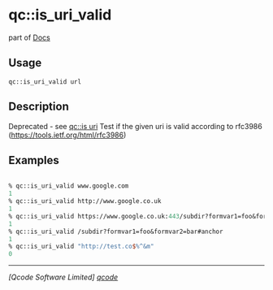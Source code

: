 qc::is_uri_valid
==========

part of [Docs](../index.md)

Usage
-----
`qc::is_uri_valid url`

Description
-----------
Deprecated - see [qc::is uri]
Test if the given uri is valid according to rfc3986 (https://tools.ietf.org/html/rfc3986)

Examples
--------
```tcl

% qc::is_uri_valid www.google.com
1
% qc::is_uri_valid http://www.google.co.uk
1
% qc::is_uri_valid https://www.google.co.uk:443/subdir?formvar1=foo&formvar2=bar#anchor 
1
% qc::is_uri_valid /subdir?formvar1=foo&formvar2=bar#anchor 
1
% qc::is_uri_valid "http://test.co$%^&m"
0
```

----------------------------------
*[Qcode Software Limited] [qcode]*

[qcode]: http://www.qcode.co.uk "Qcode Software"
[qc::is uri]: is-uri.md